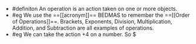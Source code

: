 - #definiton An operation is an action taken on one or more objects.
- #eg We use the ==[[acronym]]== BEDMAS to remember the ==[[Order of Operations]]==. Brackets, Exponents, Division, Multiplication, Addition, and Subtraction are all examples of operations.
- #eg We can take the action $+4$ on a number. So $